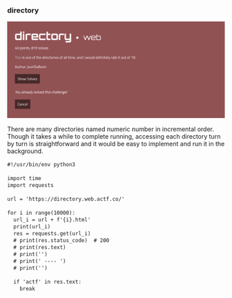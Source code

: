 
### directory


![directory_chall](https://github.com/Hed6eH0g/ctf/blob/main/2023/angstromctf/web/directory/directory0.png)

There are many directories named numeric number in incremental order.
Though it takes a while to complete running, accessing each directory turn by turn is straightforward and it would be easy to implement and run it in the background.	

```
#!/usr/bin/env python3

import time
import requests

url = 'https://directory.web.actf.co/'

for i in range(10000):
  url_i = url + f'{i}.html'
  print(url_i)
  res = requests.get(url_i)
  # print(res.status_code)  # 200
  # print(res.text)
  # print('')
  # print(' ---- ')
  # print('')
  
  if 'actf' in res.text:
    break
```
